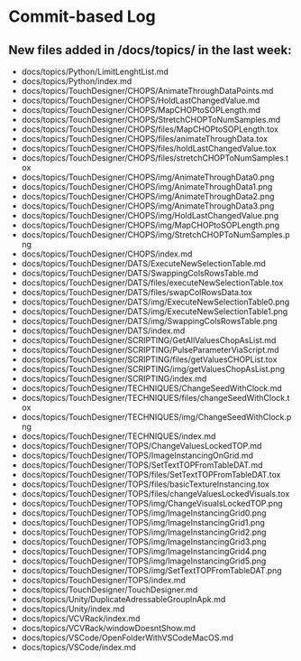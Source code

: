 # Commit-based Log
## New files added in /docs/topics/ in the last week:
- docs/topics/Python/LimitLenghtList.md
- docs/topics/Python/index.md
- docs/topics/TouchDesigner/CHOPS/AnimateThroughDataPoints.md
- docs/topics/TouchDesigner/CHOPS/HoldLastChangedValue.md
- docs/topics/TouchDesigner/CHOPS/MapCHOPtoSOPLength.md
- docs/topics/TouchDesigner/CHOPS/StretchCHOPToNumSamples.md
- docs/topics/TouchDesigner/CHOPS/files/MapCHOPtoSOPLength.tox
- docs/topics/TouchDesigner/CHOPS/files/animateThroughData.tox
- docs/topics/TouchDesigner/CHOPS/files/holdLastChangedValue.tox
- docs/topics/TouchDesigner/CHOPS/files/stretchCHOPToNumSamples.tox
- docs/topics/TouchDesigner/CHOPS/img/AnimateThroughData0.png
- docs/topics/TouchDesigner/CHOPS/img/AnimateThroughData1.png
- docs/topics/TouchDesigner/CHOPS/img/AnimateThroughData2.png
- docs/topics/TouchDesigner/CHOPS/img/AnimateThroughData3.png
- docs/topics/TouchDesigner/CHOPS/img/HoldLastChangedValue.png
- docs/topics/TouchDesigner/CHOPS/img/MapCHOPtoSOPLength.png
- docs/topics/TouchDesigner/CHOPS/img/StretchCHOPToNumSamples.png
- docs/topics/TouchDesigner/CHOPS/index.md
- docs/topics/TouchDesigner/DATS/ExecuteNewSelectionTable.md
- docs/topics/TouchDesigner/DATS/SwappingColsRowsTable.md
- docs/topics/TouchDesigner/DATS/files/executeNewSelectionTable.tox
- docs/topics/TouchDesigner/DATS/files/swapColRowsData.tox
- docs/topics/TouchDesigner/DATS/img/ExecuteNewSelectionTable0.png
- docs/topics/TouchDesigner/DATS/img/ExecuteNewSelectionTable1.png
- docs/topics/TouchDesigner/DATS/img/SwappingColsRowsTable.png
- docs/topics/TouchDesigner/DATS/index.md
- docs/topics/TouchDesigner/SCRIPTING/GetAllValuesChopAsList.md
- docs/topics/TouchDesigner/SCRIPTING/PulseParameterViaScript.md
- docs/topics/TouchDesigner/SCRIPTING/files/getValuesCHOPList.tox
- docs/topics/TouchDesigner/SCRIPTING/img/getValuesChopAsList.png
- docs/topics/TouchDesigner/SCRIPTING/index.md
- docs/topics/TouchDesigner/TECHNIQUES/ChangeSeedWithClock.md
- docs/topics/TouchDesigner/TECHNIQUES/files/changeSeedWithClock.tox
- docs/topics/TouchDesigner/TECHNIQUES/img/ChangeSeedWithClock.png
- docs/topics/TouchDesigner/TECHNIQUES/index.md
- docs/topics/TouchDesigner/TOPS/ChangeValuesLockedTOP.md
- docs/topics/TouchDesigner/TOPS/ImageInstancingOnGrid.md
- docs/topics/TouchDesigner/TOPS/SetTextTOPFromTableDAT.md
- docs/topics/TouchDesigner/TOPS/files/SetTextTOPFromTableDAT.tox
- docs/topics/TouchDesigner/TOPS/files/basicTextureInstancing.tox
- docs/topics/TouchDesigner/TOPS/files/changeValuesLockedVisuals.tox
- docs/topics/TouchDesigner/TOPS/img/ChangeVisualsLockedTOP.png
- docs/topics/TouchDesigner/TOPS/img/ImageInstancingGrid0.png
- docs/topics/TouchDesigner/TOPS/img/ImageInstancingGrid1.png
- docs/topics/TouchDesigner/TOPS/img/ImageInstancingGrid2.png
- docs/topics/TouchDesigner/TOPS/img/ImageInstancingGrid3.png
- docs/topics/TouchDesigner/TOPS/img/ImageInstancingGrid4.png
- docs/topics/TouchDesigner/TOPS/img/ImageInstancingGrid5.png
- docs/topics/TouchDesigner/TOPS/img/SetTextTOPFromTableDAT.png
- docs/topics/TouchDesigner/TOPS/index.md
- docs/topics/TouchDesigner/TouchDesigner.md
- docs/topics/Unity/DuplicateAdressableGroupInApk.md
- docs/topics/Unity/index.md
- docs/topics/VCVRack/index.md
- docs/topics/VCVRack/windowDoesntShow.md
- docs/topics/VSCode/OpenFolderWithVSCodeMacOS.md
- docs/topics/VSCode/index.md
